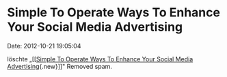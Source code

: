 Simple To Operate Ways To Enhance Your Social Media Advertising
===============================================================

Date: 2012-10-21 19:05:04

löschte „\[\[[Simple To Operate Ways To Enhance Your Social Media
Advertising](/wiki/index.php?title=Simple_To_Operate_Ways_To_Enhance_Your_Social_Media_Advertising&action=edit&redlink=1 "Simple To Operate Ways To Enhance Your Social Media Advertising (Seite nicht vorhanden)"){.new}\]\]"
Removed spam.
